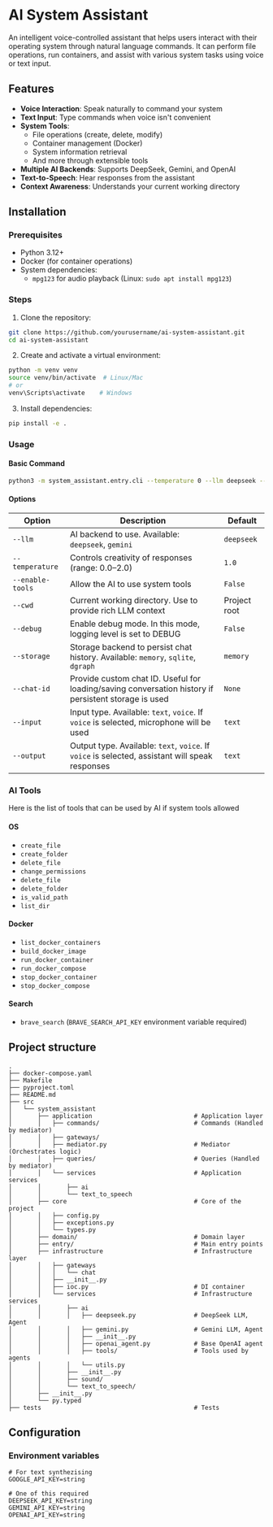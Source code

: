 # AI System Assistant

An intelligent voice-controlled assistant that helps users interact with their operating system through natural language commands. It can perform file operations, run containers, and assist with various system tasks using voice or text input.

## Features

- **Voice Interaction**: Speak naturally to command your system
- **Text Input**: Type commands when voice isn't convenient
- **System Tools**:
  - File operations (create, delete, modify)
  - Container management (Docker)
  - System information retrieval
  - And more through extensible tools
- **Multiple AI Backends**: Supports DeepSeek, Gemini, and OpenAI
- **Text-to-Speech**: Hear responses from the assistant
- **Context Awareness**: Understands your current working directory

## Installation

### Prerequisites

- Python 3.12+
- Docker (for container operations)
- System dependencies:
  - `mpg123` for audio playback (Linux: `sudo apt install mpg123`)

### Steps

1. Clone the repository:
```bash
git clone https://github.com/yourusername/ai-system-assistant.git
cd ai-system-assistant
```
2. Create and activate a virtual environment:
```bash
python -m venv venv
source venv/bin/activate  # Linux/Mac
# or
venv\Scripts\activate    # Windows
```
3. Install dependencies:
```bash
pip install -e .
```
### Usage
#### Basic Command
```bash
python3 -m system_assistant.entry.cli --temperature 0 --llm deepseek --chat-id 1 --enable-tools
```
#### Options
| Option           | Description                                                                                          | Default      |
| ---------------- | ---------------------------------------------------------------------------------------------------- | ------------ |
| `--llm`          | AI backend to use. Available: `deepseek`, `gemini`                                                   | `deepseek`   |
| `--temperature`  | Controls creativity of responses (range: 0.0–2.0)                                                    | `1.0`        |
| `--enable-tools` | Allow the AI to use system tools                                                                     | `False`      |
| `--cwd`          | Current working directory. Use to provide rich LLM context                                           | Project root |
| `--debug`        | Enable debug mode. In this mode, logging level is set to DEBUG                                       | `False`      |
| `--storage`      | Storage backend to persist chat history. Available: `memory`, `sqlite`, `dgraph`                     | `memory`     |
| `--chat-id`      | Provide custom chat ID. Useful for loading/saving conversation history if persistent storage is used | `None`       |
| `--input`        | Input type. Available: `text`, `voice`. If `voice` is selected, microphone will be used              | `text`       |
| `--output`       | Output type. Available: `text`, `voice`. If `voice` is selected, assistant will speak responses      | `text`       |

### AI Tools
Here is the list of tools that can be used by AI if system tools allowed

#### OS
  - `create_file`
  - `create_folder`
  - `delete_file`
  - `change_permissions`
  - `delete_file`
  - `delete_folder`
  - `is_valid_path`
  - `list_dir`
#### Docker
  - `list_docker_containers`
  - `build_docker_image`
  - `run_docker_container`
  - `run_docker_compose`
  - `stop_docker_container`
  - `stop_docker_compose`
#### Search
  - `brave_search` (`BRAVE_SEARCH_API_KEY` environment variable required)

## Project structure
```
.
├── docker-compose.yaml
├── Makefile
├── pyproject.toml
├── README.md
├── src
│   └── system_assistant
│       ├── application                            # Application layer
│       │   ├── commands/                          # Commands (Handled by mediator)
│       │   ├── gateways/
│       │   ├── mediator.py                        # Mediator (Orchestrates logic)
│       │   ├── queries/                           # Queries (Handled by mediator)
│       │   └── services                           # Application services
│       │       ├── ai
│       │       └── text_to_speech
│       ├── core                                   # Core of the project
│       │   ├── config.py
│       │   ├── exceptions.py
│       │   └── types.py
│       ├── domain/                                # Domain layer
│       ├── entry/                                 # Main entry points
│       ├── infrastructure                         # Infrastructure layer
│       │   ├── gateways
│       │   │   └── chat
│       │   ├── __init__.py
│       │   ├── ioc.py                             # DI container
│       │   └── services                           # Infrastructure services
│       │       ├── ai
│       │       │   ├── deepseek.py                # DeepSeek LLM, Agent
│       │       │   ├── gemini.py                  # Gemini LLM, Agent
│       │       │   ├── __init__.py
│       │       │   ├── openai_agent.py            # Base OpenAI agent
│       │       │   ├── tools/                     # Tools used by agents
│       │       │   └── utils.py
│       │       ├── __init__.py
│       │       ├── sound/
│       │       └── text_to_speech/
│       ├── __init__.py
│       └── py.typed
├── tests                                          # Tests
```

## Configuration
### Environment variables
```
# For text synthezising
GOOGLE_API_KEY=string

# One of this required
DEEPSEEK_API_KEY=string
GEMINI_API_KEY=string
OPENAI_API_KEY=string
```
